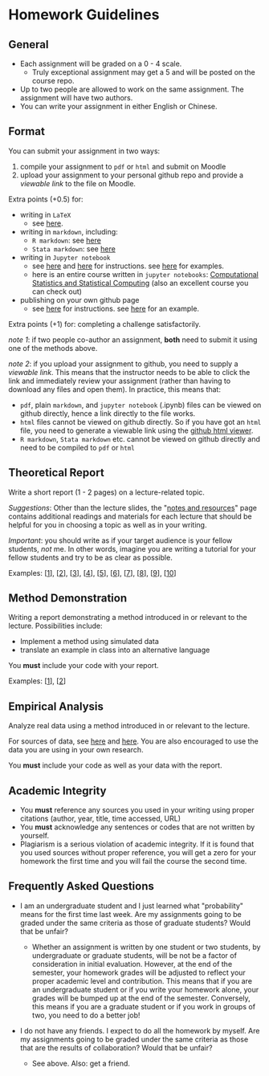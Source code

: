 # Homework Guidelines

## General

- Each assignment will be graded on a 0 - 4 scale.
    - Truly exceptional assignment may get a 5 and will be posted on the course repo.
- Up to two people are allowed to work on the same assignment. The assignment will have two authors.
- You can write your assignment in either English or Chinese.

## Format
You can submit your assignment in two ways:
1. compile your assignment to `pdf` or `html` and submit on Moodle
2. upload your assignment to your personal github repo and provide a _viewable link_ to the file on Moodle.

Extra points (+0.5) for:
- writing in `LaTeX`
    - see [here](https://github.com/jiamingmao/data-analysis/blob/master/Materials/Software/LaTex/LaTex.md).
- writing in `markdown`, including:
    - `R markdown`: see [here](https://jiamingmao.github.io/data-analysis/Resources/#rr-markdown)
    - `Stata markdown`: see [here](https://jiamingmao.github.io/data-analysis/Resources/#stata)
- writing in `Jupyter notebook`
    - see [here](https://jupyter.org/) and [here](https://jupyter-notebook.readthedocs.io/en/stable/notebook.html) for instructions. see [here](https://github.com/jupyter/jupyter/wiki/A-gallery-of-interesting-Jupyter-Notebooks#statistics-machine-learning-and-data-science) for examples.
    - here is an entire course written in `jupyter notebooks`: [Computational Statistics and Statistical Computing](http://people.duke.edu/~ccc14/sta-663-2018/index.html) (also an excellent course you can check out)
- publishing on your own github page
    - see [here](https://github.com/jiamingmao/data-analysis/blob/master/Materials/Software/Git%20and%20Github/Git%20and%20Github.md) for instructions. see [here](https://sudongqi.github.io/) for an example.

Extra points (+1) for: completing a challenge satisfactorily.

*note 1*: if two people co-author an assignment, **both** need to submit it using one of the methods above.

*note 2*: if you upload your assignment to github, you need to supply a _viewable link_. This means that the instructor needs to be able to click the link and immediately review your assignment (rather than having to download any files and open them). In practice, this means that:
 - `pdf`, plain `markdown`, and `jupyter notebook` (.ipynb) files can be viewed on github directly, hence a link directly to the file works.
 - `html` files cannot be viewed on github directly. So if you have got an `html` file, you need to generate a viewable link using the [github html viewer](https://htmlpreview.github.io/).
 - `R markdown`, `Stata markdown` etc. cannot be viewed on github directly and need to be compiled to `pdf` or `html`

## Theoretical Report

Write a short report (1 - 2 pages) on a lecture-related topic.

*Suggestions*: Other than the lecture slides, the "[notes and resources](https://jiamingmao.github.io/data-analysis/Lectures/)" page contains additional readings and materials for each lecture that should be helpful for you in choosing a topic as well as in your writing.

*Important*: you should write as if your target audience is your fellow students, *not* me. In other words, imagine you are writing a tutorial for your fellow students and try to be as clear as possible.

Examples: [[1](http://am207.info/wiki/Divergence.html)], [[2](http://am207.info/wiki/Entropy.html)], [[3](https://vsoch.github.io/2013/bias-and-variance-tradeoff/)], [[4](https://sudongqi.github.io/p6)], [[5](https://timvieira.github.io/blog/post/2014/10/06/kl-divergence-as-an-objective-function/)], [[6](https://www.countbayesie.com/blog/2017/5/9/kullback-leibler-divergence-explained)], [[7](https://pandeykartikey.github.io/machine/learning/basics/2018/05/22/cross-entropy.html)], [[8](https://colah.github.io/posts/2015-09-Visual-Information/)], [[9](https://rdipietro.github.io/friendly-intro-to-cross-entropy-loss/)], [[10](https://ethen8181.github.io/machine-learning/model_selection/kl_divergence.html)]

## Method Demonstration

Writing a report demonstrating a method introduced in or relevant to the lecture. Possibilities include:
- Implement a method using simulated data
- translate an example in class into an alternative language

You **must** include your code with your report.

Examples: [[1](http://htmlpreview.github.io/?https://github.com/jiamingmao/principles-of-economics/blob/master/Homework/intro_regression.html)], [[2](https://github.com/philippbauch/simple-linear-regression-notebook/blob/master/linear-regression-demo.ipynb)]

## Empirical Analysis

Analyze real data using a method introduced in or relevant to the lecture.

For sources of data, see [here](https://github.com/jiamingmao/data-analysis/tree/master/Materials/Data) and [here](https://jiamingmao.github.io/data-analysis/Resources/#miscellaneous). You are also encouraged to use the data you are using in your own research.

You **must** include your code as well as your data with the report. 

## Academic Integrity
- You **must** reference any sources you used in your writing using proper citations (author, year, title, time accessed, URL)
- You **must** acknowledge any sentences or codes that are not written by yourself.
- Plagiarism is a serious violation of academic integrity. If it is found that you used sources without proper reference, you will get a zero for your homework the first time and you will fail the course the second time.

## Frequently Asked Questions
- I am an undergraduate student and I just learned what "probability" means for the first time last week. Are my assignments going to be graded under the same criteria as those of graduate students? Would that be unfair?
    - Whether an assignment is written by one student or two students, by undergraduate or graduate students, will be not be a factor of consideration in initial evaluation. However, at the end of the semester, your homework grades will be adjusted to reflect your proper academic level and contribution. This means that if you are an undergraduate student or if you write your homework alone, your grades will be bumped up at the end of the semester. Conversely, this means if you are a graduate student or if you work in groups of two, you need to do a better job!


- I do not have any friends. I expect to do all the homework by myself. Are my assignments going to be graded under the same criteria as those that are the results of collaboration? Would that be unfair?
    - See above. Also: get a friend.
